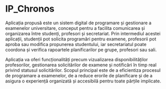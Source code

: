 # IP_Chronos
Aplicația propusă este un sistem digital de programare și gestionare a examenelor universitare, conceput pentru a facilita comunicarea și organizarea între studenți, profesori și secretariat. Prin intermediul acestei aplicații, studenții pot solicita programări pentru examene, profesorii pot aproba sau modifica propunerea studentului, iar secretariatul poate coordona și verifica rapoartele planificarilor pe grupe, profesori sau sali.

Aplicația va oferi funcționalități precum vizualizarea disponibilităților profesorilor, gestionarea solicitărilor de examene și notificări în timp real privind statusul solicitărilor. Scopul principal este de a eficientiza procesul de programare a examenelor, de a reduce erorile de planificare și de a asigura o experiență organizată și accesibilă pentru toate părțile implicate.
